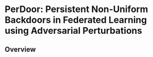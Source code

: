 # PerDoor: Persistent Non-Uniform Backdoors in Federated Learning using Adversarial Perturbations

## Overview
